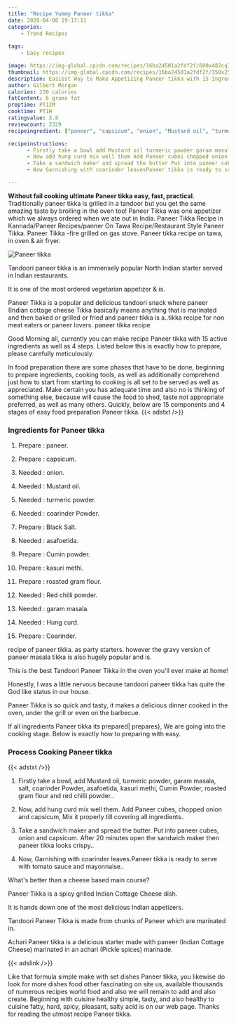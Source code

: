 ```yaml
---
title: "Recipe Yummy Paneer tikka"
date: 2020-04-08 19:17:11
categories:
    - Trend Recipes
    
tags:
    - Easy recipes

image: https://img-global.cpcdn.com/recipes/16ba24501a2fdf2f/680x482cq70/paneer-tikka-recipe-main-photo.jpg
thumbnail: https://img-global.cpcdn.com/recipes/16ba24501a2fdf2f/350x250cq70/paneer-tikka-recipe-main-photo.jpg
description: Easiest Way to Make Appetizing Paneer tikka with 15 ingredients and 4 stages of easy cooking.
author: Gilbert Morgan
calories: 230 calories
fatContent: 6 grams fat
preptime: PT12M
cooktime: PT1H
ratingvalue: 3.8
reviewcount: 2329
recipeingredient: ["paneer", "capsicum", "onion", "Mustard oil", "turmeric powder", "coarinder Powder", "Black Salt", "asafoetida", "Cumin powder", "kasuri methi", "roasted gram flour", "Red chilli powder", "garam masala", "Hung curd", "Coarinder"]

recipeinstructions: 
      - Firstly take a bowl add Mustard oil turmeric powder garam masala salt coarinder Powder asafoetida kasuri methi Cumin Powder roasted gram flour and red chilli powder 
      - Now add hung curd mix well them Add Paneer cubes chopped onion and capsicum Mix it properly till covering all ingredients 
      - Take a sandwich maker and spread the butter Put into paneer cubes onion and capsicum After 20 minutes open the sandwich maker then paneer tikka looks crispy 
      - Now Garnishing with coarinder leavesPaneer tikka is ready to serve with tomato sauce and mayonnaise

---
```




**Without fail cooking ultimate Paneer tikka easy, fast, practical**. Traditionally paneer tikka is grilled in a tandoor but you get the same amazing taste by broiling in the oven too! Paneer Tikka was one appetizer which we always ordered when we ate out in India. Paneer Tikka Recipe in Kannada/Paneer Recipes/panner On Tawa Recipe/Restaurant Style Paneer Tikka. Paneer Tikka -fire grilled on gas stove. Paneer tikka recipe on tawa, in oven &amp; air fryer.


![Paneer tikka](https://img-global.cpcdn.com/recipes/16ba24501a2fdf2f/680x482cq70/paneer-tikka-recipe-main-photo.jpg "Paneer tikka")



Tandoori paneer tikka is an immensely popular North Indian starter served in Indian restaurants.

It is one of the most ordered vegetarian appetizer &amp; is.

Paneer Tikka is a popular and delicious tandoori snack where paneer (Indian cottage cheese Tikka basically means anything that is marinated and then baked or grilled or fried and paneer tikka is a..tikka recipe for non meat eaters or paneer lovers. paneer tikka recipe


Good Morning all, currently you can make recipe Paneer tikka with 15 active ingredients as well as 4 steps. Listed below this is exactly how to prepare, please carefully meticulously.

In food preparation there are some phases that have to be done, beginning to prepare ingredients, cooking tools, as well as additionally comprehend just how to start from starting to cooking is all set to be served as well as appreciated. Make certain you has adequate time and also no is thinking of something else, because will cause the food to shed, taste not appropriate preferred, as well as many others. Quickly, below are 15 components and 4 stages of easy food preparation Paneer tikka.
{{< adstxt />}}

### Ingredients for Paneer tikka


1. Prepare  : paneer.

1. Prepare  : capsicum.

1. Needed  : onion.

1. Needed  : Mustard oil.

1. Needed  : turmeric powder.

1. Needed  : coarinder Powder.

1. Prepare  : Black Salt.

1. Needed  : asafoetida.

1. Prepare  : Cumin powder.

1. Prepare  : kasuri methi.

1. Prepare  : roasted gram flour.

1. Needed  : Red chilli powder.

1. Needed  : garam masala.

1. Needed  : Hung curd.

1. Prepare  : Coarinder.


recipe of paneer tikka. as party starters. however the gravy version of paneer masala tikka is also hugely popular and is.

This is the best Tandoori Paneer Tikka in the oven you&#39;ll ever make at home!

Honestly, I was a little nervous because tandoori paneer tikka has quite the God like status in our house.

Paneer Tikka is so quick and tasty, it makes a delicious dinner cooked in the oven, under the grill or even on the barbecue.


If all ingredients Paneer tikka its prepared| prepares}, We are going into the cooking stage. Below is exactly how to preparing with easy.

### Process Cooking Paneer tikka

{{< adstxt />}}


1. Firstly take a bowl, add Mustard oil, turmeric powder, garam masala, salt, coarinder Powder, asafoetida, kasuri methi, Cumin Powder, roasted gram flour and red chilli powder..



1. Now, add hung curd mix well them. Add Paneer cubes, chopped onion and capsicum, Mix it properly till covering all ingredients..



1. Take a sandwich maker and spread the butter. Put into paneer cubes, onion and capsicum. After 20 minutes open the sandwich maker then paneer tikka looks crispy..



1. Now, Garnishing with coarinder leaves.Paneer tikka is ready to serve with tomato sauce and mayonnaise..




What&#39;s better than a cheese based main course?

Paneer Tikka is a spicy grilled Indian Cottage Cheese dish.

It is hands down one of the most delicious Indian appetizers.

Tandoori Paneer Tikka is made from chunks of Paneer which are marinated in.

Achari Paneer tikka is a delicious starter made with paneer (Indian Cottage Cheese) marinated in an achari (Pickle spices) marinade.


{{< adslink />}}

Like that formula simple make with set dishes Paneer tikka, you likewise do look for more dishes food other fascinating on site us, available thousands of numerous recipes world food and also we will remain to add and also create. Beginning with cuisine healthy simple, tasty, and also healthy to cuisine fatty, hard, spicy, pleasant, salty acid is on our web page. Thanks for reading the utmost recipe Paneer tikka.
